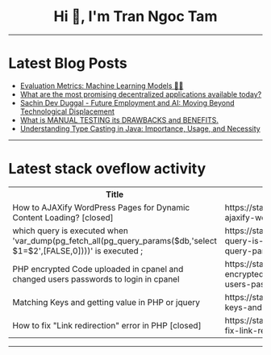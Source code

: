 <h1 align="center">Hi 👋, I'm Tran Ngoc Tam</h1>

---

# Latest Blog Posts 
<!-- BLOG-POST-LIST:START -->
- [Evaluation Metrics: Machine Learning Models 🤖🐍](https://dev.to/kammarianand/evaluation-metrics-machine-learning-models-lg5)
- [What are the most promising decentralized applications available today?](https://dev.to/sanaellie/what-are-the-most-promising-decentralized-applications-available-today-1af1)
- [Sachin Dev Duggal - Future Employment and AI: Moving Beyond Technological Displacement](https://dev.to/triptivermaa01/sachin-dev-duggal-future-employment-and-ai-moving-beyond-technological-displacement-lf6)
- [What is MANUAL TESTING its DRAWBACKS and BENEFITS.](https://dev.to/s1eb0d54/what-is-manual-testing-its-drawbacks-and-benefits-4830)
- [Understanding Type Casting in Java: Importance, Usage, and Necessity](https://dev.to/fullstackjava/understanding-type-casting-in-java-importance-usage-and-necessity-p8f)
<!-- BLOG-POST-LIST:END -->

---

# Latest stack oveflow activity
<table>
  <tr><th>Title</th><th>Link</th></tr>
  <!-- STACKOVERFLOW:START --><tr><td>How to AJAXify WordPress Pages for Dynamic Content Loading? [closed]</td><td>https://stackoverflow.com/questions/78580164/how-to-ajaxify-wordpress-pages-for-dynamic-content-loading</td></tr><tr><td>which query is executed when &#39;var_dump&lpar;pg_fetch_all&lpar;pg_query_params&lpar;$db,&#39;select $1=$2&#39;,[FALSE,0]&rpar;&rpar;&rpar;&#39; is executed ;</td><td>https://stackoverflow.com/questions/78580133/which-query-is-executed-when-var-dumppg-fetch-allpg-query-paramsdb-select</td></tr><tr><td>PHP encrypted Code uploaded in cpanel and changed users passwords to login in cpanel</td><td>https://stackoverflow.com/questions/78580057/php-encrypted-code-uploaded-in-cpanel-and-changed-users-passwords-to-login-in-cp</td></tr><tr><td>Matching Keys and getting value in PHP or jquery</td><td>https://stackoverflow.com/questions/78579963/matching-keys-and-getting-value-in-php-or-jquery</td></tr><tr><td>How to fix &quot;Link redirection&quot; error in PHP [closed]</td><td>https://stackoverflow.com/questions/78579676/how-to-fix-link-redirection-error-in-php</td></tr><!-- STACKOVERFLOW:END -->
</table>

---


